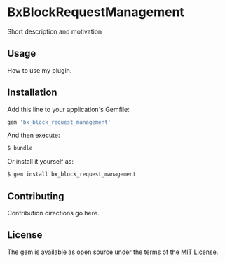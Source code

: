 # BxBlockRequestManagement
Short description and motivation

## Usage
How to use my plugin.

## Installation
Add this line to your application's Gemfile:

```ruby
gem 'bx_block_request_management'
```

And then execute:
```bash
$ bundle
```

Or install it yourself as:
```bash
$ gem install bx_block_request_management
```

## Contributing
Contribution directions go here.

## License
The gem is available as open source under the terms of the [MIT License](https://opensource.org/licenses/MIT).
